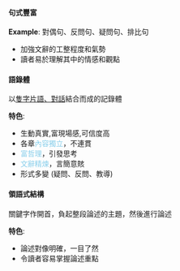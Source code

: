 #### 句式豐富
**Example**: 對偶句、反問句、疑問句、排比句
- 加強文辭的工整程度和氣勢
- 讀者易於理解其中的情感和觀點

#### 語錄體
以<u>隻字片語、對話</u>結合而成的記錄體

**特色**:
- 生動真實,富現場感,可信度高
- 各章<span style="color: skyblue">內容獨立</span>，不連貫
- <span style="color: skyblue">富哲理</span>，引發思考
- <span style="color: skyblue">文辭精煉</span>，言簡意賅
- 形式多變 (疑問、反問、教導)

#### 領語式結構
關鍵字作開首，負起整段論述的主題，然後進行論述

**特色**:
- 論述對像明確，一目了然
- 令讀者容易掌握論述重點
